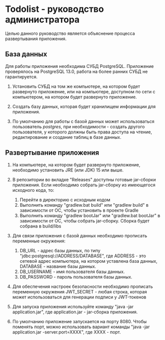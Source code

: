 # Todolist - руководство администратора

Целью данного руководство является объяснение процесса развертывания приложения.

## База данных

Для работы приложения необходима СУБД PostgreSQL. Приложение проверялось на PostgreSQL 13.0, работа на более ранних СУБД не гарантируется.

1. Установить СУБД на том же компьютере, на котором будет развернуто приложение, или на компьютере, доступном по сети с компьютером, 
на котором будет развернуто приложение.

2. Создать базу данных, которая будет хранилищем информации для приложения. 

3. По умолчанию для работы с базой данных может использоваться пользователь *postgres*, при необходимости - создать другого пользователя, 
у которого должны быть права доступа на чтение, редактирование и создание таблиц в базе данных.

## Развертывание приложения

1. На компьютере, на котором будет развернуто приложение, необходимо установить JRE (или JDK) 15 или выше.

2. В репозитории во вкладке "Releases" доступны готовые jar-сборки приложения. Если необходимо собрать jar-сборку из имеющегося исходного кода, то:
    1. Перейти в директорию с исходным кодом
    2. Выполнить команду "gradlew.bat build" или "gradlew build" в зависимости от ОС, чтобы установить в проекте Gradle
    3. Выполнить команду "gradlew bootJar" или "gradlew.bat bootJar" в зависимости от ОС, чтобы собрать jar-сборку. Сборка будет собрана в build/libs

3. Для связи приложения с базой данных необходимо прописать переменные окружения:
    1. DB_URL - адрес базы данных, по типу "jdbc:postgresql://ADDRESS/DATABASE", где ADDRESS - это сетевой адрес компьютера, на котором уставлена база данных, 
    DATABASE - название базы данных.
    2. DB_USERNAME - имя пользователя базы данных.
    3. DB_PASSWORD - пароль пользователя базы данных.
4. Для обеспечения настроек безопасности необходимо прописать переменную окружения JWT_SECRET - любая строка, которая может использоваться 
для генерации подписи у JWT-токенов
5. Для запуска приложения используйте команду "java -jar application.jar", где application.jar - jar-сборка приложения.
6. По умолчанию приложение запускается на порту 8080. Чтобы поменять порт, можно использовать вариант команды "java -jar application.jar -server.port=XXXX", 
где XXXX - порт.